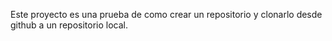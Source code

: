 Este proyecto es una prueba de como crear un repositorio y clonarlo desde github a un repositorio local.